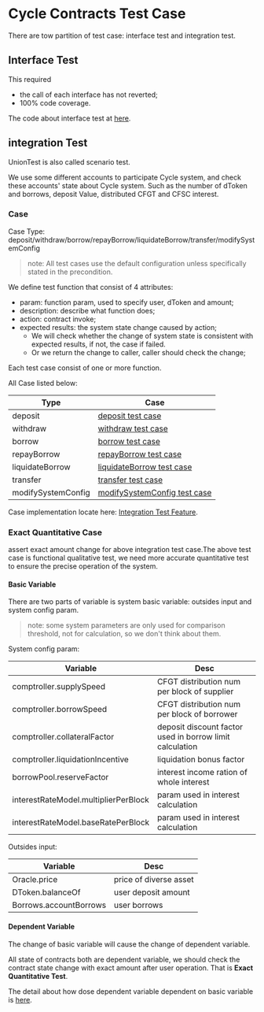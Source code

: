 # Cycle Contracts Test Case

There are tow partition of test case: interface test and integration test.

## Interface Test

This required

- the call of each interface has not reverted;
- 100% code coverage.

The code about interface test at [here](../TestInterface.js).

## integration Test

UnionTest is also called scenario test.

We use some different accounts to participate Cycle system, and check these accounts' state about Cycle system. Such as
the number of dToken and borrows, deposit Value, distributed CFGT and CFSC interest.

### Case

Case Type: deposit/withdraw/borrow/repayBorrow/liquidateBorrow/transfer/modifySystemConfig

> note: All test cases use the default configuration unless specifically stated in the precondition.

We define test function that consist of 4 attributes:

- param: function param, used to specify user, dToken and amount;
- description: describe what function does;
- action: contract invoke;
- expected results: the system state change caused by action;
    - We will check whether the change of system state is consistent with expected results, if not, the case if failed.
    - Or we return the change to caller, caller should check the change;

Each test case consist of one or more function.

All Case listed below:

| Type | Case |
| --- | --- |
| deposit | [deposit test case](./deposit.md) |
| withdraw | [withdraw test case](./withdraw.md) |
| borrow | [borrow test case](./borrow.md) |
| repayBorrow | [repayBorrow test case](./repay-borrow.md) |
| liquidateBorrow | [liquidateBorrow test case](./liquidate.md) |
| transfer | [transfer test case](./transfer.md) |
| modifySystemConfig | [modifySystemConfig test case](./system-config.md) |

Case implementation locate here: [Integration Test Feature](../integration-test-feature).

### Exact Quantitative Case

assert exact amount change for above integration test case.The above test case is functional qualitative test, we need
more accurate quantitative test to ensure the precise operation of the system.

#### Basic Variable

There are two parts of variable is system basic variable: outsides input and system config param.

> note: some system parameters are only used for comparison threshold, not for calculation, so we don't think about them.

System config param:

| Variable | Desc |
| --- | --- |
| comptroller.supplySpeed | CFGT distribution num per block of supplier |
| comptroller.borrowSpeed | CFGT distribution num per block of borrower |
| comptroller.collateralFactor | deposit discount factor used in borrow limit calculation |
| comptroller.liquidationIncentive | liquidation bonus factor |
| borrowPool.reserveFactor | interest income ration of whole interest |
| interestRateModel.multiplierPerBlock | param used in interest calculation |
| interestRateModel.baseRatePerBlock | param used in interest calculation |

Outsides input:

| Variable | Desc |
| --- | --- |
| Oracle.price | price of diverse asset |
| DToken.balanceOf | user deposit amount |
| Borrows.accountBorrows | user borrows |

#### Dependent Variable

The change of basic variable will cause the change of dependent variable.

All state of contracts both are dependent variable, we should check the contract state change with exact amount after
user operation. That is **Exact Quantitative Test**.

The detail about how dose dependent variable dependent on basic variable is [here](./exact-test.md).